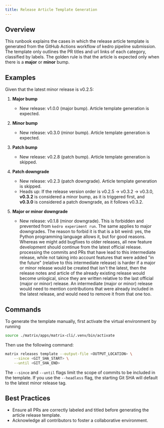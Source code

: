 ```yaml
---
title: Release Article Template Generation
---
```


## Overview

This runbook explains the cases in which the release article template is generated from the GitHub Actions workflow of kedro pipeline submission. The template only outlines the PR titles and url links of each category, classified by labels. The golden rule is that the article is expected only when there is a **major** or **minor** bump.

## Examples
Given that the latest minor release is v0.2.5:

1. **Major bump**  
    - New release: v1.0.0 (major bump). Article template generation is expected.
    
2. **Minor bump**  
    - New release: v0.3.0 (minor bump). Article template generation is expected.
    
3. **Patch bump**  
    - New release: v0.2.8 (patch bump). Article template generation is skipped.
    
4. **Patch downgrade**  
    - New release: v0.2.3 (patch downgrade). Article template generation is skipped.  
    - Heads up: If the release version order is v0.2.5 → v0.3.2 → v0.3.0, **v0.3.2** is considered a minor bump, as it is triggered first, and **v0.3.0** is considered a patch downgrade, as it follows v0.3.2.
    
5. **Major or minor downgrade**  
    - New release: v0.1.8 (minor downgrade). This is forbidden and prevented from `kedro experiment run`. The same applies to major downgrades.
The reason to forbid it is that is a bit weird: yes, the Python programming language allows it, but for good reasons. Whereas we might add bugfixes to older releases, all new feature development should continue from the latest official release. processing the commits and PRs that have lead to this intermediate release, while not taking into account features that were added "in the future" (relative to this intermediate release) is harder if a major or minor release would be created that isn't the latest, then the release notes and article of the already existing release would become unlogical, since they are written relative to the last official (major or minor) release. An intermediate (major or minor) release would need to mention contributions that were already included in the latest release, and would need to remove it from that one too.

## Commands

To generate the template manually, first activate the virtual environment by running 

```bash
source ./matrix/apps/matrix-cli/.venv/bin/activate
```

Then use the following command:

```bash
matrix releases template --output-file <OUTPUT_LOCATION> \
    --since <GIT_SHA_START> \
    --until <GIT_SHA_END> 
```

The `--since` and `--until` flags limit the scope of commits to be included in the template. If you use the `--headless` flag, the starting Git SHA will default to the latest minor release tag.

## Best Practices

- Ensure all PRs are correctly labeled and titled before generating the article release template.
- Acknowledge all contributors to foster a collaborative environment.